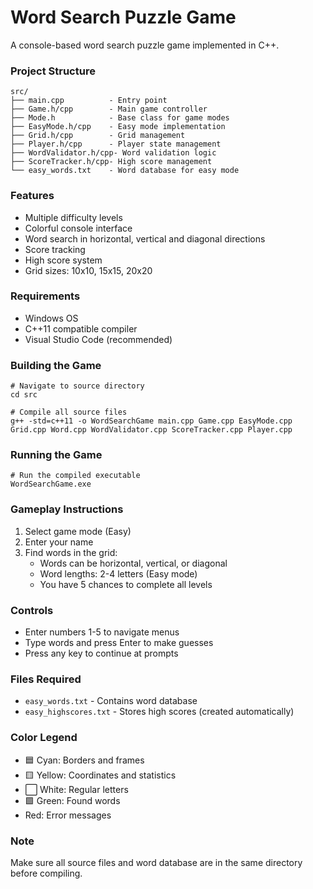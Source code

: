 # Word Search Puzzle Game

A console-based word search puzzle game implemented in C++.

### Project Structure

```
src/
├── main.cpp          - Entry point
├── Game.h/cpp        - Main game controller
├── Mode.h            - Base class for game modes
├── EasyMode.h/cpp    - Easy mode implementation
├── Grid.h/cpp        - Grid management
├── Player.h/cpp      - Player state management
├── WordValidator.h/cpp- Word validation logic
├── ScoreTracker.h/cpp- High score management
└── easy_words.txt    - Word database for easy mode
```

### Features

- Multiple difficulty levels
- Colorful console interface
- Word search in horizontal, vertical and diagonal directions
- Score tracking
- High score system
- Grid sizes: 10x10, 15x15, 20x20

### Requirements

- Windows OS
- C++11 compatible compiler
- Visual Studio Code (recommended)

### Building the Game

```batch
# Navigate to source directory
cd src

# Compile all source files
g++ -std=c++11 -o WordSearchGame main.cpp Game.cpp EasyMode.cpp Grid.cpp Word.cpp WordValidator.cpp ScoreTracker.cpp Player.cpp
```

### Running the Game

```batch
# Run the compiled executable
WordSearchGame.exe
```

### Gameplay Instructions

1. Select game mode (Easy)
2. Enter your name
3. Find words in the grid:
   - Words can be horizontal, vertical, or diagonal
   - Word lengths: 2-4 letters (Easy mode)
   - You have 5 chances to complete all levels

### Controls

- Enter numbers 1-5 to navigate menus
- Type words and press Enter to make guesses
- Press any key to continue at prompts

### Files Required

- `easy_words.txt` - Contains word database
- `easy_highscores.txt` - Stores high scores (created automatically)

### Color Legend

- 🟦 Cyan: Borders and frames
- 🟨 Yellow: Coordinates and statistics
- ⬜ White: Regular letters
- 🟩 Green: Found words
- Red: Error messages

### Note

Make sure all source files and word database are in the same directory before compiling.